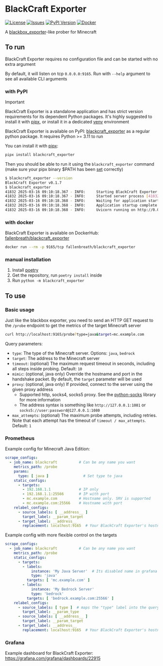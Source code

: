 # BlackCraft Exporter

[![License](https://img.shields.io/github/license/Fallen-Breath/blackcraft_exporter.svg)](http://www.gnu.org/licenses/gpl-3.0.html)
[![Issues](https://img.shields.io/github/issues/Fallen-Breath/blackcraft_exporter.svg)](https://github.com/Fallen-Breath/blackcraft_exporter/issues)
[![PyPI Version](https://img.shields.io/pypi/v/blackcraft_exporter.svg?label=PyPI)](https://pypi.org/project/blackcraft_exporter)
[![Docker](https://img.shields.io/docker/v/fallenbreath/blackcraft_exporter/latest?label=DockerHub)](https://hub.docker.com/r/fallenbreath/blackcraft_exporter)

A [blackbox_exporter](https://github.com/prometheus/blackbox_exporter)-like prober for Minecraft

## To run

BlackCraft Exporter requires no configuration file and can be started with no extra argument

By default, it will listen on tcp `0.0.0.0:9165`. Run with `--help` argument to see all available CLI arguments

### with PyPI

> [!IMPORTANT]
> BlackCraft Exporter is a standalone application and has strict version requirements for its dependent Python packages.
> It's highly suggested to install it with [pipx](https://github.com/pypa/pipx), 
> or install it in a dedicated [venv](https://docs.python.org/3/library/venv.html) environment

BlackCraft Exporter is available on PyPI: [blackcraft_exporter](https://pypi.org/project/blackcraft_exporter/)
as a regular python package. It requires Python >= 3.11 to run

You can install it with [pipx](https://github.com/pypa/pipx):

```bash
pipx install blackcraft_exporter
```

Then you should be able to run it using the `blackcraft_exporter` command (make sure your pipx binary $PATH has been [set](https://pipx.pypa.io/stable/installation/#installing-pipx) correctly)

```bash
$ blackcraft_exporter --version
BlackCraft Exporter v0.1.7
$ blackcraft_exporter
41832 2025-03-16 09:10:18.367 - INFO:     Starting BlackCraft Exporter v0.1.7
41832 2025-03-16 09:10:18.367 - INFO:     Started server process [41832]
41832 2025-03-16 09:10:18.368 - INFO:     Waiting for application startup.
41832 2025-03-16 09:10:18.368 - INFO:     Application startup complete.
41832 2025-03-16 09:10:18.368 - INFO:     Uvicorn running on http://0.0.0.0:9165 (Press CTRL+C to quit)
```

### with docker

BlackCraft Exporter is available on DockerHub: [fallenbreath/blackcraft_exporter](https://hub.docker.com/r/fallenbreath/blackcraft_exporter)

```bash
docker run --rm -p 9165/tcp fallenbreath/blackcraft_exporter
```

### manual installation

1. Install [poetry](https://python-poetry.org/)
2. Get the repository, run `poetry install` inside
3. Run `python -m blackcraft_exporter`

## To use

### Basic usage

Just like the blackbox exporter, you need to send an HTTP GET request to the `/probe` endpoint
to get the metrics of the target Minecraft server

```bash
curl http://localhost:9165/probe?type=java&target=mc.example.com
```

Query parameters:

- `type`: The type of the Minecraft server. Options: `java`, `bedrock`
- `target`: The address to the Minecraft server
- `timeout`: (optional) The maximum request timeout in seconds, including all steps inside probing. Default: `10`
- `mimic`: (optional, java only) Override the hostname and port in the handshake packet. By default, the `target` parameter will be used
- `proxy`: (optional, java only) If provided, connect to the server using the given proxy address
  - Supported http, socks4, socks5 proxy. See the [python-socks](https://github.com/romis2012/python-socks) library for more information
  - The address syntax is something like `http://127.0.0.1:1081` or `socks5://user:password@127.0.0.1:1080`
- `max_attempts`: (optional) The maximum probe attempts, including retries. Note that each attempt has the timeout of `timeout / max_attempts`. Default: `1`

### Prometheus

Example config for Minecraft Java Edition:

```yml
scrape_configs:
  - job_name: blackcraft          # Can be any name you want
    metrics_path: /probe
    params:
      type: [ java ]                # Set type to java
    static_configs:
      - targets:
        - 192.168.1.1             # IP only
        - 192.168.1.1:25566       # IP with port
        - mc.example.com          # Hostname only. SRV is supported
        - mc.example.com:25566    # Hostname with port
    relabel_configs:
      - source_labels: [ __address__ ]
        target_label: __param_target
      - target_label: __address__
        replacement: localhost:9165  # Your BlackCraft Exporter's hostname:port
```

Example config with more flexible control on the targets

```yml
scrape_configs:
  - job_name: blackcraft          # Can be any name you want
    metrics_path: /probe
    static_configs:
      - targets:
        - labels: 
            instance: 'My Java Server'  # Its disabled name in grafana
            type: 'java'
          targets: [ 'mc.example.com' ]
        - labels: 
            instance: 'My Bedrock Server'
            type: 'bedrock'
          targets: [ 'bedrock.example.com:25566' ]
    relabel_configs:
      - source_labels: [ type ]  # maps the "type" label into the query parameter
        target_label: __param_type
      - source_labels: [ __address__ ]
        target_label: __param_target
      - target_label: __address__
        replacement: localhost:9165  # Your BlackCraft Exporter's hostname:port
```

### Grafana

Example dashboard for BlackCraft Exporter: https://grafana.com/grafana/dashboards/22915

